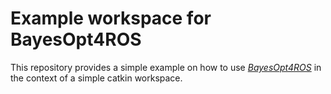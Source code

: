 # Example workspace for BayesOpt4ROS

This repository provides a simple example on how to use [*BayesOpt4ROS*](https://github.com/lukasfro/bayesopt4ros/) in the context of a simple catkin workspace.
